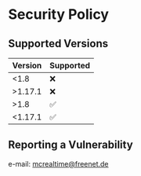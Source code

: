 # Security Policy

## Supported Versions

| Version | Supported          |
| ------- | ------------------ |
| <1.8    | :x:                |
| >1.17.1 | :x:                |
| >1.8    | :white_check_mark: |
| <1.17.1 | :white_check_mark: |

## Reporting a Vulnerability

e-mail: mcrealtime@freenet.de
